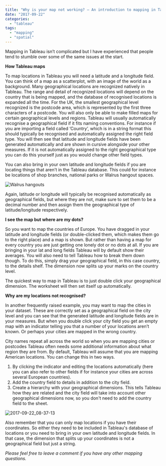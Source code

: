 ```yaml
---
title: "Why is your map not working? – An introduction to mapping in Tableau"
date: "2017-09-22"
categories: 
  - "tableau"
tags: 
  - "mapping"
  - "spatial"
---
```


Mapping in Tableau isn’t complicated but I have experienced that people tend to stumble over some of the same issues at the start.

**How Tableau maps**

To map locations in Tableau you will need a latitude and a longitude field. You can think of a map as a scatterplot, with an image of the world as a background. Many geographical locations are recognized natively in Tableau. The range and detail of recognized locations will depend on the country that is being mapped, and the database of recognised locations is expanded all the time. For the UK, the smallest geographical level recognized is the postcode area, which is represented by the first three characters of a postcode. You will also only be able to make filled maps for certain geographical levels and regions. Tableau will usually automatically recognise a geographical field if it fits naming conventions. For instance if you are importing a field called ‘Country’, which is in a string format this should typically be recognised and automatically assigned the right field type. You will then see that latitude and longitude fields have been generated automatically and are shown in cursive alongside your other measures. If it is not automatically assigned to the right geographical type you can do this yourself just as you would change other field types.

You can also bring in your own latitude and longitude fields if you are locating things that aren’t in the Tableau database. This could for instance be locations of shop branches, national parks or Walrus hangout spaces.

![Walrus hangouts](https://nalediholly.files.wordpress.com/2017/09/walrus-hangouts.jpg)

Again, latitude or longitude will typically be recognised automatically as geographical fields, but where they are not, make sure to set them to be a decimal number and then assign them the geographical type of latitude/longitude respectively.

**I see the map but where are my dots?**

So you want to map the countries of Europe. You have dragged in your latitude and longitude fields (or double-clicked them, which makes them go to the right place) and a map is shown. But rather than having a map for every country you are just getting one lonely dot or no dots at all. If you are bringing in your lat and long fields Tableau will by default show their averages. You will also need to tell Tableau how to break them down though. To do this, simply drag your geographical field, in this case country, to the details shelf. The dimension now splits up your marks on the country level.

The quickest way to map in Tableau is to just double click your geographical dimension. The worksheet will then set itself up automatically.

**Why are my locations not recognised?**

In another frequently raised example, you may want to map the cities in your dataset. These are correctly set as a geographical field on the city level and you can see that the generated latitude and longitude fields are in your measures. But when you double click your city field you get an empty map with an indicator telling you that a number of your locations aren’t known. Or perhaps your cities are mapped in the wrong country.

City names repeat all across the world so when you are mapping cities or postcodes Tableau often needs some additional information about what region they are from. By default, Tableau will assume that you are mapping American locations. You can change this in two ways.

1. By clicking the indicator and editing the locations automatically (here you can also refer to other fields if for instance your cities are across several European countries).
2. Add the country field to details in addition to the city field.
3. Create a hierarchy with your geographical dimensions. This tells Tableau how they are related and the city field will take into account other geographical dimensions now, so you don't need to add the country field to the sheet.

![2017-09-22_08-37-13](https://nalediholly.files.wordpress.com/2017/09/2017-09-22_08-37-13.gif)

Also remember that you can only map locations if you have their coordinates. So either they need to be included in Tableau's database of locations or you need to bring in your own latitude and longitude fields. In that case, the dimension that splits up your coordinates is not a geographical field but just a string.

_Please feel free to leave a comment if you have any other mapping questions._
